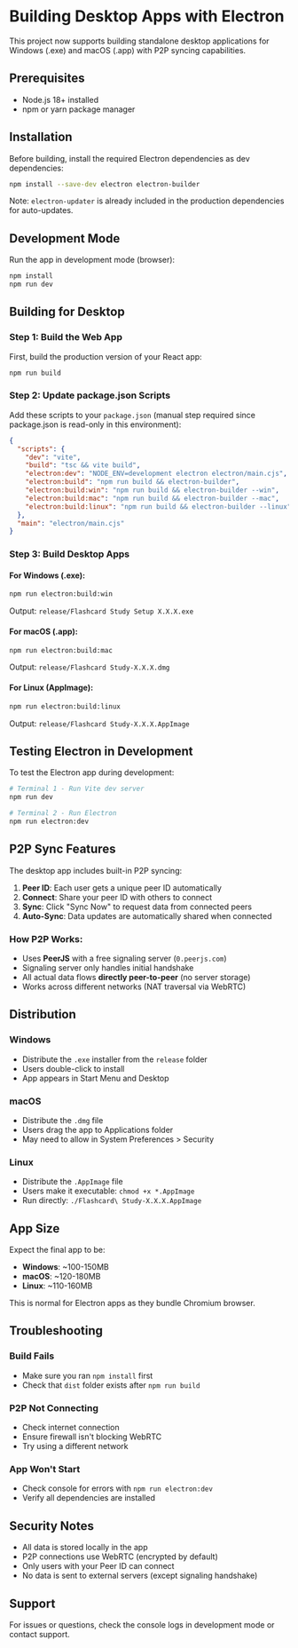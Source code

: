 # Building Desktop Apps with Electron

This project now supports building standalone desktop applications for Windows (.exe) and macOS (.app) with P2P syncing capabilities.

## Prerequisites

- Node.js 18+ installed
- npm or yarn package manager

## Installation

Before building, install the required Electron dependencies as dev dependencies:

```bash
npm install --save-dev electron electron-builder
```

Note: `electron-updater` is already included in the production dependencies for auto-updates.

## Development Mode

Run the app in development mode (browser):

```bash
npm install
npm run dev
```

## Building for Desktop

### Step 1: Build the Web App

First, build the production version of your React app:

```bash
npm run build
```

### Step 2: Update package.json Scripts

Add these scripts to your `package.json` (manual step required since package.json is read-only in this environment):

```json
{
  "scripts": {
    "dev": "vite",
    "build": "tsc && vite build",
    "electron:dev": "NODE_ENV=development electron electron/main.cjs",
    "electron:build": "npm run build && electron-builder",
    "electron:build:win": "npm run build && electron-builder --win",
    "electron:build:mac": "npm run build && electron-builder --mac",
    "electron:build:linux": "npm run build && electron-builder --linux"
  },
  "main": "electron/main.cjs"
}
```

### Step 3: Build Desktop Apps

#### For Windows (.exe):
```bash
npm run electron:build:win
```

Output: `release/Flashcard Study Setup X.X.X.exe`

#### For macOS (.app):
```bash
npm run electron:build:mac
```

Output: `release/Flashcard Study-X.X.X.dmg`

#### For Linux (AppImage):
```bash
npm run electron:build:linux
```

Output: `release/Flashcard Study-X.X.X.AppImage`

## Testing Electron in Development

To test the Electron app during development:

```bash
# Terminal 1 - Run Vite dev server
npm run dev

# Terminal 2 - Run Electron
npm run electron:dev
```

## P2P Sync Features

The desktop app includes built-in P2P syncing:

1. **Peer ID**: Each user gets a unique peer ID automatically
2. **Connect**: Share your peer ID with others to connect
3. **Sync**: Click "Sync Now" to request data from connected peers
4. **Auto-Sync**: Data updates are automatically shared when connected

### How P2P Works:

- Uses **PeerJS** with a free signaling server (`0.peerjs.com`)
- Signaling server only handles initial handshake
- All actual data flows **directly peer-to-peer** (no server storage)
- Works across different networks (NAT traversal via WebRTC)

## Distribution

### Windows
- Distribute the `.exe` installer from the `release` folder
- Users double-click to install
- App appears in Start Menu and Desktop

### macOS
- Distribute the `.dmg` file
- Users drag the app to Applications folder
- May need to allow in System Preferences > Security

### Linux
- Distribute the `.AppImage` file
- Users make it executable: `chmod +x *.AppImage`
- Run directly: `./Flashcard\ Study-X.X.X.AppImage`

## App Size

Expect the final app to be:
- **Windows**: ~100-150MB
- **macOS**: ~120-180MB  
- **Linux**: ~110-160MB

This is normal for Electron apps as they bundle Chromium browser.

## Troubleshooting

### Build Fails
- Make sure you ran `npm install` first
- Check that `dist` folder exists after `npm run build`

### P2P Not Connecting
- Check internet connection
- Ensure firewall isn't blocking WebRTC
- Try using a different network

### App Won't Start
- Check console for errors with `npm run electron:dev`
- Verify all dependencies are installed

## Security Notes

- All data is stored locally in the app
- P2P connections use WebRTC (encrypted by default)
- Only users with your Peer ID can connect
- No data is sent to external servers (except signaling handshake)

## Support

For issues or questions, check the console logs in development mode or contact support.
